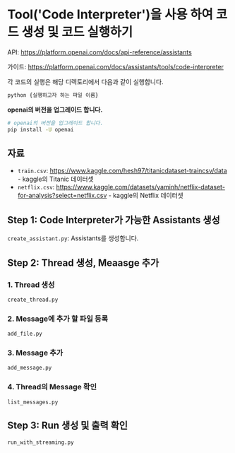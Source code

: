 # Tool('Code Interpreter')을 사용 하여 코드 생성 및 코드 실행하기

API: <https://platform.openai.com/docs/api-reference/assistants>

가이드: <https://platform.openai.com/docs/assistants/tools/code-interpreter>

각 코드의 실행은 해당 디렉토리에서 다음과 같이 실행합니다.

```bash
python {실행하고자 하는 파일 이름}
```

**openai의 버전을 업그레이드 합니다.**

```bash
# openai의 버전을 업그레이드 합니다.
pip install -U openai
```

## 자료

- `train.csv`: <https://www.kaggle.com/hesh97/titanicdataset-traincsv/data> - kaggle의 Titanic 데이터셋
- `netflix.csv`: <https://www.kaggle.com/datasets/yaminh/netflix-dataset-for-analysis?select=netflix.csv> - kaggle의 Netflix 데이터셋

## Step 1: Code Interpreter가 가능한 Assistants 생성

`create_assistant.py`: Assistants를 생성합니다.

## Step 2: Thread 생성, Meaasge 추가

### 1. Thread 생성

`create_thread.py`

### 2. Message에 추가 할 파일 등록

`add_file.py`

### 3. Message 추가

`add_message.py`

### 4. Thread의 Message 확인

`list_messages.py`

## Step 3: Run 생성 및 출력 확인

`run_with_streaming.py`
